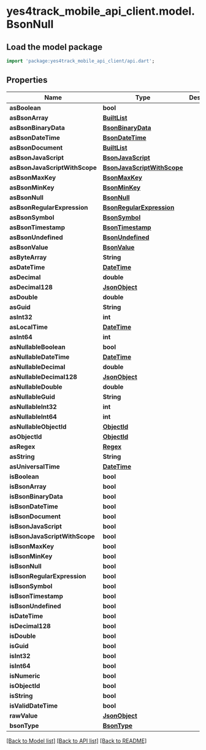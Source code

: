 # yes4track_mobile_api_client.model.BsonNull

## Load the model package
```dart
import 'package:yes4track_mobile_api_client/api.dart';
```

## Properties
Name | Type | Description | Notes
------------ | ------------- | ------------- | -------------
**asBoolean** | **bool** |  | [optional] 
**asBsonArray** | [**BuiltList<BsonValue>**](BsonValue.md) |  | [optional] 
**asBsonBinaryData** | [**BsonBinaryData**](BsonBinaryData.md) |  | [optional] 
**asBsonDateTime** | [**BsonDateTime**](BsonDateTime.md) |  | [optional] 
**asBsonDocument** | [**BuiltList<BsonElement>**](BsonElement.md) |  | [optional] 
**asBsonJavaScript** | [**BsonJavaScript**](BsonJavaScript.md) |  | [optional] 
**asBsonJavaScriptWithScope** | [**BsonJavaScriptWithScope**](BsonJavaScriptWithScope.md) |  | [optional] 
**asBsonMaxKey** | [**BsonMaxKey**](BsonMaxKey.md) |  | [optional] 
**asBsonMinKey** | [**BsonMinKey**](BsonMinKey.md) |  | [optional] 
**asBsonNull** | [**BsonNull**](BsonNull.md) |  | [optional] 
**asBsonRegularExpression** | [**BsonRegularExpression**](BsonRegularExpression.md) |  | [optional] 
**asBsonSymbol** | [**BsonSymbol**](BsonSymbol.md) |  | [optional] 
**asBsonTimestamp** | [**BsonTimestamp**](BsonTimestamp.md) |  | [optional] 
**asBsonUndefined** | [**BsonUndefined**](BsonUndefined.md) |  | [optional] 
**asBsonValue** | [**BsonValue**](BsonValue.md) |  | [optional] 
**asByteArray** | **String** |  | [optional] 
**asDateTime** | [**DateTime**](DateTime.md) |  | [optional] 
**asDecimal** | **double** |  | [optional] 
**asDecimal128** | [**JsonObject**](.md) |  | [optional] 
**asDouble** | **double** |  | [optional] 
**asGuid** | **String** |  | [optional] 
**asInt32** | **int** |  | [optional] 
**asLocalTime** | [**DateTime**](DateTime.md) |  | [optional] 
**asInt64** | **int** |  | [optional] 
**asNullableBoolean** | **bool** |  | [optional] 
**asNullableDateTime** | [**DateTime**](DateTime.md) |  | [optional] 
**asNullableDecimal** | **double** |  | [optional] 
**asNullableDecimal128** | [**JsonObject**](.md) |  | [optional] 
**asNullableDouble** | **double** |  | [optional] 
**asNullableGuid** | **String** |  | [optional] 
**asNullableInt32** | **int** |  | [optional] 
**asNullableInt64** | **int** |  | [optional] 
**asNullableObjectId** | [**ObjectId**](ObjectId.md) |  | [optional] 
**asObjectId** | [**ObjectId**](ObjectId.md) |  | [optional] 
**asRegex** | [**Regex**](Regex.md) |  | [optional] 
**asString** | **String** |  | [optional] 
**asUniversalTime** | [**DateTime**](DateTime.md) |  | [optional] 
**isBoolean** | **bool** |  | [optional] 
**isBsonArray** | **bool** |  | [optional] 
**isBsonBinaryData** | **bool** |  | [optional] 
**isBsonDateTime** | **bool** |  | [optional] 
**isBsonDocument** | **bool** |  | [optional] 
**isBsonJavaScript** | **bool** |  | [optional] 
**isBsonJavaScriptWithScope** | **bool** |  | [optional] 
**isBsonMaxKey** | **bool** |  | [optional] 
**isBsonMinKey** | **bool** |  | [optional] 
**isBsonNull** | **bool** |  | [optional] 
**isBsonRegularExpression** | **bool** |  | [optional] 
**isBsonSymbol** | **bool** |  | [optional] 
**isBsonTimestamp** | **bool** |  | [optional] 
**isBsonUndefined** | **bool** |  | [optional] 
**isDateTime** | **bool** |  | [optional] 
**isDecimal128** | **bool** |  | [optional] 
**isDouble** | **bool** |  | [optional] 
**isGuid** | **bool** |  | [optional] 
**isInt32** | **bool** |  | [optional] 
**isInt64** | **bool** |  | [optional] 
**isNumeric** | **bool** |  | [optional] 
**isObjectId** | **bool** |  | [optional] 
**isString** | **bool** |  | [optional] 
**isValidDateTime** | **bool** |  | [optional] 
**rawValue** | [**JsonObject**](.md) |  | [optional] 
**bsonType** | [**BsonType**](BsonType.md) |  | [optional] 

[[Back to Model list]](../README.md#documentation-for-models) [[Back to API list]](../README.md#documentation-for-api-endpoints) [[Back to README]](../README.md)



